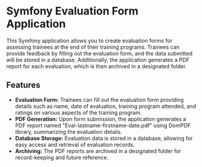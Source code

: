 # Symfony Evaluation Form Application

This Symfony application allows you to create evaluation forms for assessing trainees at the end of their training programs. Trainees can provide feedback by filling out the evaluation form, and the data submitted will be stored in a database. Additionally, the application generates a PDF report for each evaluation, which is then archived in a designated folder.

## Features

- **Evaluation Form:** Trainees can fill out the evaluation form providing details such as name, date of evaluation, training program attended, and ratings on various aspects of the training program.
- **PDF Generation:** Upon form submission, the application generates a PDF report named "Eval-lastname-firstname-date.pdf" using DomPDF library, summarizing the evaluation details.
- **Database Storage:** Evaluation data is stored in a database, allowing for easy access and retrieval of evaluation records.
- **Archiving:** The PDF reports are archived in a designated folder for record-keeping and future reference.